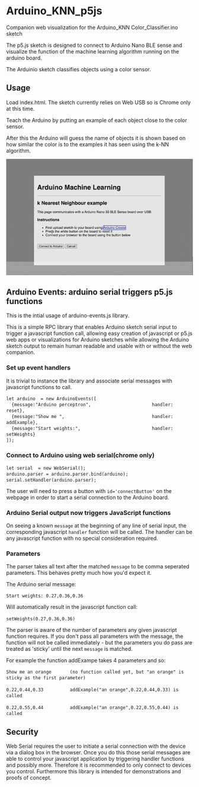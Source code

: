 # Arduino_KNN_p5js
Companion web visualization for the Arduino_KNN Color_Classifier.ino sketch

The p5.js sketch is designed to connect to Arduino Nano BLE sense and visualize the function of the machine learning algorithm running on the arduino board.

  The Arduinio sketch classifies objects using a color sensor.


## Usage 

  Load index.html. The sketch currently relies on Web USB so is Chrome only at this time.

  Teach the Arduino by putting an example of each object close to the color sensor.
  
  After this the Arduino will guess the name of objects it is shown based on how similar
  the color is to the examples it has seen using the k-NN algorithm. 

![Image description](https://raw.githubusercontent.com/8bitkick/Arduino_KNN_p5js/master/images/screenshot.gif?token=AGMPUD4PULDGT2MCLNOHET263FFAA)

## Arduino Events: arduino serial triggers p5.js functions

This is the intial usage of arduino-events.js library.

This is a simple RPC library that enables Arduino sketch serial input to trigger a javascript function call, allowing easy creation of javascript or p5.js web apps or visualizations for Arduino sketches while allowing the Arduino sketch output to remain human readable and usable with or without the web companion.

### Set up event handlers 
It is trivial to instance the library and associate serial messages with javascript functions to call.
~~~ 
let arduino  = new ArduinoEvents([
  {message:"Arduino perceptron",                       handler: reset},
  {message:"Show me ",                                 handler: addExample},
  {message:"Start weights:",                           handler: setWeights}
]);
 ~~~ 

### Connect to Arduino using web serial(chrome only)
~~~
let serial  = new WebSerial();
arduino.parser = arduino.parser.bind(arduino);
serial.setHandler(arduino.parser);
~~~

The user will need to press a button with `id='connectButton'` on the webpage in order to start a serial connection to the Arduino board.

### Arduino Serial output now triggers JavaScript functions

On seeing a known `message` at the beginning of any line of serial input, the corresponding javascript `handler` function will be called. The handler can be any javascript function with no special consideration required.

### Parameters

The parser takes all text after the matched `message` to be comma seperated parameters. This behaves pretty much how you'd expect it. 

The Arduino serial message:

~~~ 
Start weights: 0.27,0.36,0.36
~~~ 

Will automatically result in the javascript function call:

`setWeights(0.27,0.36,0.36)`

The parser is aware of the number of parameters any given javascript function requires. If you don't pass all parameters with the message, the function will not be called immediately - but the parameters you do pass are treated as 'sticky' until the next `message` is matched.

For example the function addExampe takes 4 parameters and so:

~~~ 
Show me an orange       (no function called yet, but "an orange" is sticky as the first parameter)

0.22,0.44,0.33          addExample("an orange",0.22,0.44,0.33) is called 

0.22,0.55,0.44          addExample("an orange",0.22,0.55,0.44) is called
~~~ 


## Security
Web Serial requires the user to initiate a serial connection with the device via a dialog box in the browser. Once you do this those serial messages are able to control your javascript application by triggering handler functions and possibly more. Therefore it is recommended to only connect to devices you control. Furthermore this library is intended for demonstrations and proofs of concept.  
